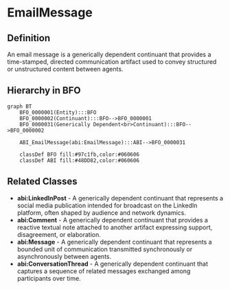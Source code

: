 # EmailMessage

## Definition
An email message is a generically dependent continuant that provides a time-stamped, directed communication artifact used to convey structured or unstructured content between agents.

## Hierarchy in BFO
```mermaid
graph BT
    BFO_0000001(Entity):::BFO
    BFO_0000002(Continuant):::BFO-->BFO_0000001
    BFO_0000031(Generically Dependent<br>Continuant):::BFO-->BFO_0000002
    
    ABI_EmailMessage(abi:EmailMessage):::ABI-->BFO_0000031
    
    classDef BFO fill:#97c1fb,color:#060606
    classDef ABI fill:#48DD82,color:#060606
```

## Related Classes
- **abi:LinkedInPost** - A generically dependent continuant that represents a social media publication intended for broadcast on the LinkedIn platform, often shaped by audience and network dynamics.
- **abi:Comment** - A generically dependent continuant that provides a reactive textual note attached to another artifact expressing support, disagreement, or elaboration.
- **abi:Message** - A generically dependent continuant that represents a bounded unit of communication transmitted synchronously or asynchronously between agents.
- **abi:ConversationThread** - A generically dependent continuant that captures a sequence of related messages exchanged among participants over time. 